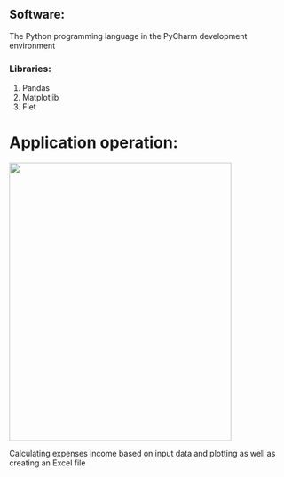 ## Software:

The Python programming language in the 
PyCharm development environment

### Libraries:
  1. Pandas
  2. Matplotlib
  3. Flet

# Application operation:

<img src="https://github.com/Vanya737/Finance/assets/144817452/d4c64443-7aeb-400c-a2f6-28cb1b0de7fd" width="400" height="500">




Calculating expenses income based on input data and 
plotting as well as creating an Excel file
